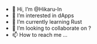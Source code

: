 - 👋 Hi, I’m @Hikaru-In
- 👀 I’m interested in dApps
- 🌱 I’m currently learning Rust 
- 💞️ I’m looking to collaborate on ?
- 📫 How to reach me ...     

<!---
Hikaru-In/Hikaru-In is a ✨ special ✨ repository because its `README.md` (this file) appears on your GitHub profile.
You can click the Preview link to take a look at your changes.
--->
